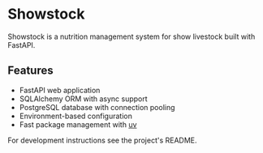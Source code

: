 # Showstock

Showstock is a nutrition management system for show livestock built with FastAPI.

## Features

- FastAPI web application
- SQLAlchemy ORM with async support
- PostgreSQL database with connection pooling
- Environment-based configuration
- Fast package management with [uv](https://github.com/astral-sh/uv)

For development instructions see the project's README.
